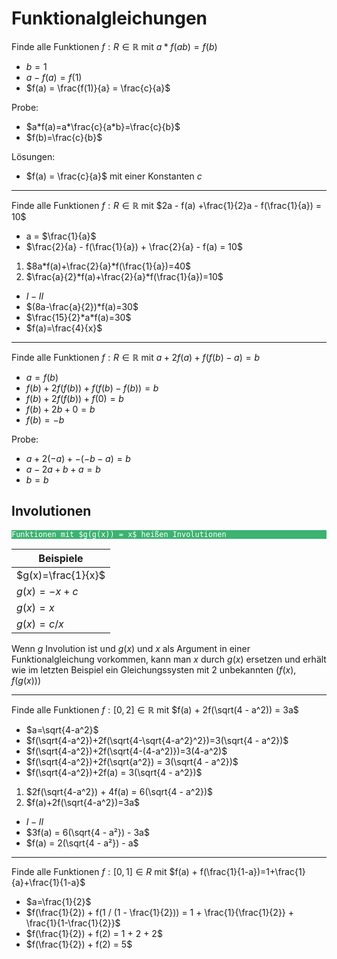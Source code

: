 # Funktionalgleichungen

Finde alle Funktionen $f: R\in\mathbb{R}$ mit $a*f(ab)= f(b)$
- $b=1$
- $a - f(a) = f(1)$
- $f(a) = \frac{f(1)}{a} = \frac{c}{a}$

Probe: 
- $a*f(a)=a*\frac{c}{a*b}=\frac{c}{b}$
- $f(b)=\frac{c}{b}$

Lösungen:
- $f(a) = \frac{c}{a}$ mit einer Konstanten $c$
- - -
Finde alle Funktionen $f: R \in\mathbb{R}$ mit $2a - f(a) +\frac{1}{2}a - f(\frac{1}{a}) = 10$
- a = $\frac{1}{a}$
- $\frac{2}{a} - f(\frac{1}{a}) + \frac{2}{a} - f(a) = 10$

1. $8a*f(a)+\frac{2}{a}*f(\frac{1}{a})=40$
1. $\frac{a}{2}*f(a)+\frac{2}{a}*f(\frac{1}{a})=10$

- $I - II$
- $(8a-\frac{a}{2})*f(a)=30$
- $\frac{15}{2}*a*f(a)=30$
- $f(a)=\frac{4}{x}$
- - -
Finde alle Funktionen $f: R \in\mathbb{R}$ mit $a+2f(a)+f(f(b)-a)=b$
- $a=f(b)$
- $f(b)+2f(f(b))+f(f(b)-f(b))=b$
- $f(b)+2f(f(b))+f(0)=b$
- $f(b)+2b+0=b$
- $f(b)=-b$

Probe:
- $a+2(-a)+-(-b-a)=b$
- $a-2a+b+a=b$
- $b=b$

## Involutionen

<pre class="vault" style="background-color:#3CB371;"><code class="vault" style="color:white;">Funktionen mit $g(g(x)) = x$ heißen Involutionen</code></pre>

|Beispiele|
|-|
|$g(x)=\frac{1}{x}$|
|$g(x)=-x+c$|
|$g(x)=x$|
|$g(x)=c/x$|

Wenn $g$ Involution ist und $g(x)$ und $x$ als Argument in einer Funktionalgleichung vorkommen, kann man $x$ durch $g(x)$ ersetzen und erhält wie im letzten Beispiel ein Gleichungssysten mit 2 unbekannten $( f(x), f(g(x)) )$
- - -
Finde alle Funktionen $f: [0, 2] \in \mathbb{R}$ mit $f(a) + 2f(\sqrt(4 - a^2)) = 3a$
- $a=\sqrt{4-a^2}$
- $f(\sqrt{4-a^2})+2f(\sqrt{4-\sqrt{4-a^2}^2})=3(\sqrt{4 - a^2})$
- $f(\sqrt{4-a^2})+2f(\sqrt{4-(4-a^2)})=3(4-a^2)$
- $f(\sqrt{4-a^2})+2f(\sqrt{a^2}) = 3(\sqrt{4 - a^2})$
- $f(\sqrt{4-a^2})+2f(a) = 3(\sqrt{4 - a^2})$

1. $2f(\sqrt{4-a^2}) + 4f(a) = 6(\sqrt{4 - a^2})$
1. $f(a)+2f(\sqrt{4-a^2})=3a$

- $I-II$
- $3f(a) = 6(\sqrt{4 - a²}) - 3a$
- $f(a) = 2(\sqrt{4 - a²}) - a$
- - -
Finde alle Funktionen $f: [0, 1] \in R$ mit $f(a) + f(\frac{1}{1-a})=1+\frac{1}{a}+\frac{1}{1-a}$
- $a=\frac{1}{2}$
- $f(\frac{1}{2}) + f(1 / (1 - \frac{1}{2})) = 1 + \frac{1}{\frac{1}{2}} + \frac{1}{1-\frac{1}{2}}$
- $f(\frac{1}{2}) + f(2) = 1 + 2 + 2$
- $f(\frac{1}{2}) + f(2) = 5$
